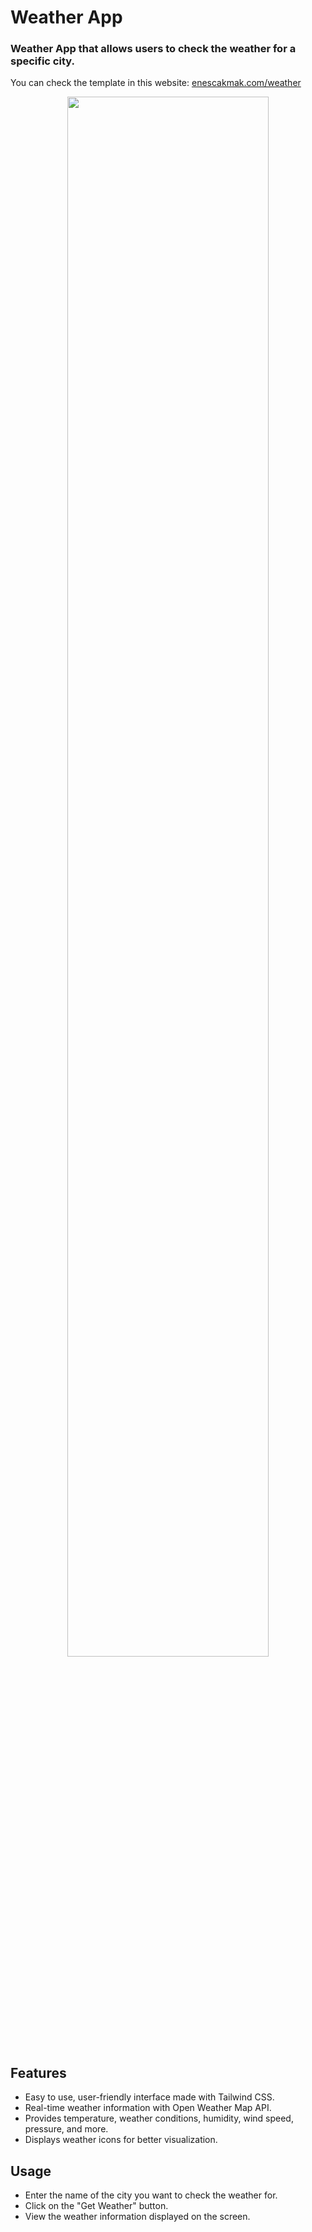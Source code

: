 # Weather App
### Weather App that allows users to check the weather for a specific city.  
You can check the template in this website:  [enescakmak.com/weather](https://enescakmak.com/weather/templates/)  
<p align="center">
<img width="80%" length="80%" align="center" src="https://github.com/enesscakmak/weather-app/assets/114193468/9abcbeb4-5098-472d-afc0-6e5ba6bee3e7">
</p>

## Features  
- Easy to use, user-friendly interface made with Tailwind CSS.  
- Real-time weather information with Open Weather Map API.  
- Provides temperature, weather conditions, humidity, wind speed, pressure, and more.  
- Displays weather icons for better visualization.  

## Usage
- Enter the name of the city you want to check the weather for.  
- Click on the "Get Weather" button.  
- View the weather information displayed on the screen.  



